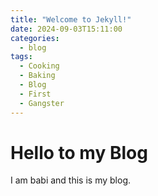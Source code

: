 ```yaml
---
title: "Welcome to Jekyll!"
date: 2024-09-03T15:11:00
categories:
  - blog
tags:
  - Cooking
  - Baking
  - Blog
  - First
  - Gangster
---
```

# Hello to my Blog

I am babi and this is my blog.